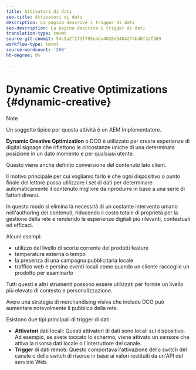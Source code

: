 ```yaml
---
title: Attivatori di dati
seo-title: Attivatori di dati
description: La pagina descrive i trigger di dati
seo-description: La pagina descrive i trigger di dati
translation-type: tm+mt
source-git-commit: 54c5a2f2f3f755e4da4028d54042f4bd8f2df369
workflow-type: tm+mt
source-wordcount: '268'
ht-degree: 0%

---
```



# Dynamic Creative Optimizations {#dynamic-creative}

>[!NOTE]
>
>Un soggetto tipico per questa attività è un AEM Implementatore.

**Dynamic Creative Optimization** o DCO è utilizzato per creare esperienze di digital signage che riflettono le circostanze uniche di una determinata posizione in un dato momento e per qualsiasi utente.

Questo viene anche definito conversione del contenuto lato client.

Il motivo principale per cui vogliamo farlo è che ogni dispositivo o punto finale del lettore possa utilizzare i set di dati per determinare automaticamente il contenuto migliore da riprodurre in base a una serie di fattori diversi.

In questo modo si elimina la necessità di un costante intervento umano nell&#39;authoring dei contenuti, riducendo il costo totale di proprietà per la gestione della rete e rendendo le esperienze digitali più rilevanti, contestuali ed efficaci.

Alcuni esempi:

* utilizzo del livello di scorte corrente dei prodotti feature
* temperatura esterna o tempo
* la presenza di una campagna pubblicitaria locale
* traffico web e persino eventi locali come quando un cliente raccoglie un prodotto per esaminarlo

Tutti questi e altri strumenti possono essere utilizzati per fornire un livello più elevato di contesto e personalizzazione.

Avere una strategia di merchandising visiva che include DCO può aumentare notevolmente il pubblico della rete.

Esistono due tipi principali di trigger di dati:

* **Attivatori** dati locali: Questi attivatori di dati sono locali sul dispositivo. Ad esempio, se avete toccato lo schermo, viene attivato un sensore che attiva la risorsa dati locale o l&#39;interruttore del canale.
* **Trigger** di dati remoti: Questo comportava l&#39;attivazione dello switch del canale o dello switch di risorse in base ai valori restituiti da un&#39;API del servizio Web.

